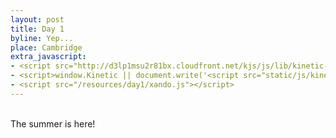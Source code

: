 ```yaml
---
layout: post
title: Day 1
byline: Yep...
place: Cambridge
extra_javascript:
- <script src="http://d3lp1msu2r81bx.cloudfront.net/kjs/js/lib/kinetic-v4.5.4.min.js"></script>
- <script>window.Kinetic || document.write('<script src="static/js/kinetic-v4.5.4.min.js">\x3C/script>')</script>
- <script src="/resources/day1/xando.js"></script>
---
```

<div class="demo">
  <div id="container"></div>
</div>
<br/>
The summer is here!
